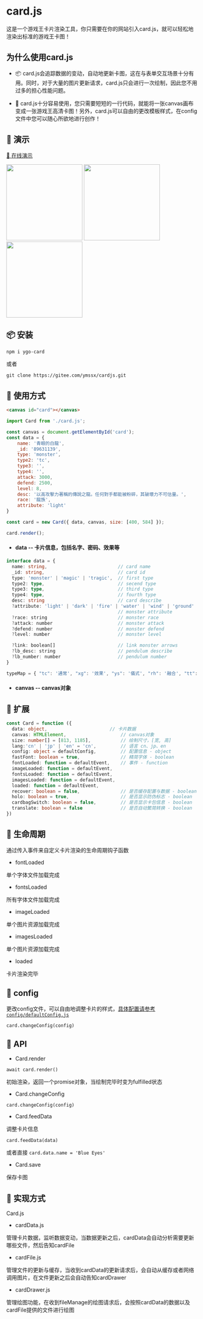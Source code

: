 # card.js

这是一个游戏王卡片渲染工具，你只需要在你的网站引入card.js，就可以轻松地渲染出标准的游戏王卡图！

## 为什么使用card.js

* 📦 card.js会追踪数据的变动，自动地更新卡图，这在与表单交互场景十分有用。同时，对于大量的图片更新请求，card.js只会进行一次绘制，因此您不用过多的担心性能问题。

* 🎨 card.js十分容易使用，您只需要短短的一行代码，就能将一张canvas画布变成一张游戏王高清卡图！另外，card.js可以自由的更改模板样式，在config文件中您可以随心所欲地进行创作！

## 🎈 演示
[🔗 在线演示](https://ymssx.gitee.io/ygo)

<div align=left>
    <img src="https://gitee.com/ymssx/yugioh-card/raw/master/demo/demoCn.jpg" height="200" />
    <img src="https://gitee.com/ymssx/yugioh-card/raw/master/demo/demoJp.jpg" height="200" />
    <img src="https://gitee.com/ymssx/yugioh-card/raw/master/demo/demoEn.jpg" height="200" />
</div>

## 📦 安装
`npm i ygo-card`

或者

`git clone https://gitee.com/ymssx/cardjs.git`

## 🚀 使用方式
``` html
<canvas id="card"></canvas>
```

```javascript
import Card from './card.js';

const canvas = document.getElementById('card');
const data = { 
    name: '青眼的白龍',
    _id: '89631139',
    type: 'monster',
    type2: 'tc',
    type3: '',
    type4: '',
    attack: 3000,
    defend: 2500,
    level: 8,
    desc: '以高攻擊力著稱的傳說之龍。任何對手都能被粉碎，其破壞力不可估量。',
    race: '龍族',
    attribute: 'light' 
}

const card = new Card({ data, canvas, size: [400, 584] });

card.render();
```

* #### data -- 卡片信息，包括名字、密码、效果等
```typescript
interface data = {
  name: string,                          // card name
  _id: string,                           // card id
  type: 'monster' | 'magic' | 'tragic',  // first type
  type2: type,                           // secend type
  type3: type,                           // third type
  type4: type,                           // fourth type
  desc: string                           // card describe
  ?attribute: 'light' | 'dark' | 'fire' | 'water' | 'wind' | 'ground' | 'god'
                                         // monster attribute
  ?race: string                          // monster race
  ?attack: number                        // monster attack
  ?defend: number                        // monster defend
  ?level: number                         // monster level

  ?link: boolean[]                       // link monster arrows
  ?lb_desc: string                       // pendulum describe
  ?lb_number: number                     // pendulum number
}

typeMap = { "tc": '通常', "xg": '效果', "ys": '儀式', "rh": '融合', "tt": '同調', "cl": '超量', "lb": '靈擺', "lj": '連接', "ec": '二重', "tz": '調整', "tm": '同盟', "tk": '卡通', "lh": '靈魂', "fz": '反轉', "ts": '特殊召喚', "zb": '裝備', "sg": '速攻', "cd": '場地', "fj": '反擊', "yx": '永續' }
```
  
* #### canvas -- canvas对象
 
 ## 🎉 扩展
 
```typescript
const Card = function ({
  data: object,                       // 卡片数据
  canvas: HTMLElement,                    // canvas对象
  size: number[] = [813, 1185],           // 绘制尺寸，[宽, 高]
  lang:'cn' | 'jp' | 'en' = 'cn',         // 语言 cn、jp、en
  config: object = defaultConfig,         // 配置信息 - object
  fastFont: boolean = true,               // 精简字体 - boolean
  fontLoaded: function = defaultEvent,    // 事件 - function
  imageLoaded: function = defaultEvent,
  fontsLoaded: function = defaultEvent,
  imagesLoaded: function = defaultEvent,
  loaded: function = defaultEvent,
  recover: boolean = false,               // 是否缓存配置与数据 - boolean
  holo: boolean = true,                   // 是否显示防伪标志 - boolean
  cardbagSwitch: boolean = false,         // 是否显示卡包信息 - boolean
  translate: boolean = false              // 是否自动繁简转换 - boolean
})
```

 ## 🌴 生命周期
 通过传入事件来自定义卡片渲染的生命周期钩子函数

 * fontLoaded

 单个字体文件加载完成
 
 * fontsLoaded

 所有字体文件加载完成

 * imageLoaded

 单个图片资源加载完成

 * imagesLoaded

 单个图片资源加载完成

 * loaded

 卡片渲染完毕
 
## 🧰 config
更改config文件，可以自由地调整卡片的样式，[具体配置请参考`config/defaultConfig.js`](https://gitee.com/ymssx/cardjs/tree/master/source/config)

`card.changeConfig(config)`

## 🧮 API
* Card.render

`await card.render()`

初始渲染，返回一个promise对象，当绘制完毕时变为fulfilled状态

* Card.changeConfig

`card.changeConfig(config)`

* Card.feedData

调整卡片信息

`card.feedData(data)`

或者直接
`card.data.name = 'Blue Eyes'`

* Card.save

保存卡图

## 🧶 实现方式

Card.js

* cardData.js 

管理卡片数据，监听数据变动，当数据更新之后，cardData会自动分析需要更新哪些文件，然后告知cardFile

* cardFile.js

管理文件的更新与缓存，当收到cardData的更新请求后，会自动从缓存或者网络调用图片，在文件更新之后会自动告知cardDrawer

* cardDrawer.js

管理绘图功能，在收到fileManage的绘图请求后，会按照cardData的数据以及cardFile提供的文件进行绘图
 
